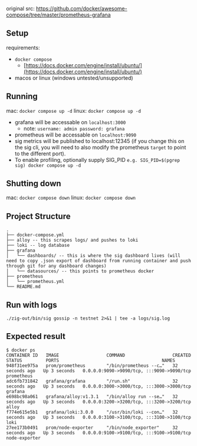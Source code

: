 original src: https://github.com/docker/awesome-compose/tree/master/prometheus-grafana

## Setup

requirements:

- `docker compose`
  - [https://docs.docker.com/engine/install/ubuntu/](https://docs.docker.com/engine/install/ubuntu/)
- macos or linux (windows untested/unsupported)

## Running

mac: `docker compose up -d`
linux: `docker compose up -d`

- grafana will be accessable on `localhost:3000`
  - note: `username: admin password: grafana`
- prometheus will be accessable on `localhost:9090`
- sig metrics will be published to localhost:12345 (if you change this on the sig cli, you will
  need to also modify the prometheus `target` to point to the different port).
- To enable profiling, optionally supply SIG_PID `e.g. SIG_PID=$(pgrep sig) docker compose up -d`

## Shutting down

mac: `docker compose down`
linux: `docker compose down`

## Project Structure

```
.
├── docker-compose.yml
├── alloy -- this scrapes logs/ and pushes to loki
├── loki -- log database
├── grafana
│   └── dashboards/ -- this is where the sig dashboard lives (will need to copy .json export of dashboard from running container and push through git for any dashboard changes)
│   └── datasources/ -- this points to prometheus docker
├── prometheus
│   └── prometheus.yml
└── README.md
```

## Run with logs

`./zig-out/bin/sig gossip -n testnet 2>&1 | tee -a logs/sig.log`

## Expected result

```
$ docker ps
CONTAINER ID   IMAGE                  COMMAND                  CREATED          STATUS         PORTS                                       NAMES
948f31ee975a   prom/prometheus        "/bin/prometheus --c…"   32 seconds ago   Up 3 seconds   0.0.0.0:9090->9090/tcp, :::9090->9090/tcp   prometheus
adc6fb731842   grafana/grafana        "/run.sh"                32 seconds ago   Up 3 seconds   0.0.0.0:3000->3000/tcp, :::3000->3000/tcp   grafana
e698bc98a061   grafana/alloy:v1.3.1   "/bin/alloy run --se…"   32 seconds ago   Up 3 seconds   0.0.0.0:3200->3200/tcp, :::3200->3200/tcp   alloy
f774e615e5b1   grafana/loki:3.0.0     "/usr/bin/loki --con…"   32 seconds ago   Up 3 seconds   0.0.0.0:3100->3100/tcp, :::3100->3100/tcp   loki
27ee173b0491   prom/node-exporter     "/bin/node_exporter"     32 seconds ago   Up 3 seconds   0.0.0.0:9100->9100/tcp, :::9100->9100/tcp   node-exporter
```
